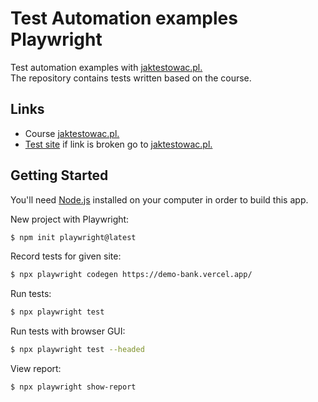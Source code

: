 # Test Automation examples Playwright

Test automation examples with [jaktestowac.pl.](https://www.youtube.com/watch?v=JqEp2cjnzAo&list=PLfKhn9AcZ-cD2TCB__K7NP5XARaCzZYn7&ab_channel=jaktestowacpl) <br>
The repository contains tests written based on the course.

## Links

- Course [jaktestowac.pl.](https://www.youtube.com/watch?v=JqEp2cjnzAo&list=PLfKhn9AcZ-cD2TCB__K7NP5XARaCzZYn7&ab_channel=jaktestowacpl) <br>
- [Test site](https://demo-bank.vercel.app/) if link is broken go to [jaktestowac.pl.](https://jaktestowac.pl/lesson/pw1s01l01/)

## Getting Started

You'll need [Node.js](https://nodejs.org) installed on your computer in order to build this app.<br>

New project with Playwright:

```bash
$ npm init playwright@latest
```

Record tests for given site:

```bash
$ npx playwright codegen https://demo-bank.vercel.app/
```

Run tests:

```bash
$ npx playwright test
```

Run tests with browser GUI:

```bash
$ npx playwright test --headed
```

View report:

```bash
$ npx playwright show-report
```
